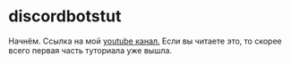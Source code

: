 # discordbotstut
Начнём. Ссылка на мой [youtube канал.](https://www.youtube.com/channel/UCHHBv4pqQWIMUuXIirVWmjg?view_as=subscriber) 
Если вы читаете это, то скорее всего первая часть туториала уже вышла.
